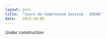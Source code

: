 ```yaml
---
layout: post
title:  "Cours de Compressed Sensing - ENSAE"
date:   2015-10-08
---
```


Under construction